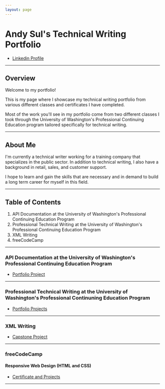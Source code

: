 ```yaml
---
layout: page
---
```


# Andy Sul's Technical Writing Portfolio

* [Linkedin Profile](https://www.linkedin.com/in/andysul/)

-------------------------

## Overview

Welcome to my portfolio!

This is my page where I showcase my technical writing portfolio from various different classes and certificates I have completed.

Most of the work you'll see in my portfolio come from two different classes I took through the University of Washington's Professional Continuing Education program tailored specifically for technical writing.

-------------------------

## About Me

I'm currently a technical writer working for a training company that specializes in the public sector. In addition to technical writing, I also have a background in retail, sales, and customer support. 

I hope to learn and gain the skills that are necessary and in demand to build a long term career for myself in this field. 

-------------------------

## **Table of Contents**

1. API Documentation at the University of Washington's Professional Continuing Education Program
2. Professional Technical Writing at the University of Washington's Professional Continuing Education Program
3. XML Writing
4. freeCodeCamp
   
-------------------------

### API Documentation at the University of Washington's Professional Continuing Education Program

* [Portfolio Project](UW_API/uw_api.md)

-------------------------

### Professional Technical Writing at the University of Washington's Professional Continuning Education Program

* [Portfolio Projects](UW_PTW/uw_ptw.md)

-------------------------

### XML Writing

* [Capstone Project](XML/xml_writing.md)

-------------------------

### freeCodeCamp 

#### Responsive Web Design (HTML and CSS) 

* [Certificate and Projects](https://www.freecodecamp.org/certification/skym97/responsive-web-design)

-------------------------
